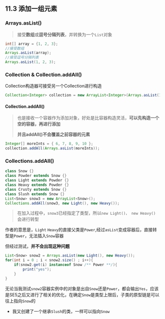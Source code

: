 ## 11.3 添加一组元素

### Arrays.asList()

> 接受**数组**或**逗号分隔列表**，并转换为一个`List`对象

```java
int[] array = {1, 2, 3};
//接受数组
Arrays.asList(array);
//接受逗号分隔列表
Arrays.asList(1, 2, 3);
```

### Collection & Collection.addAll()

Collection构造器可接受另一个Collection进行构造

```java
Collection<Integer> collection = new ArrayList<Integer>(Arrays.asList(1, 2, 3, 4, 5));
```

#### Collection.addAll()

> 也是接收一个容器作为添加对象，好处是比容器构造灵活，**可以先构造一个空的容器，再进行添加**
>
> **并且addAll()不会覆盖之前容器的元素**

```java
Integer[] moreInts = { 6, 7, 8, 9, 10 };
collection.addAll(Arrays.asList(moreInts));
```



### Collections.addAll()

```java
class Snow {}
class Powder extends Snow {}
class Light extends Powder {}
class Heavy extends Powder {}
class Crusty extends Snow {}
class Slush extends Snow {}
List<Snow> snow3 = new ArrayList<Snow>();
Collections.addAll(snow3, new Light(), new Heavy());
```

> 在加入过程中，`snow3`已经指定了类型，所以`new Light()， new Heavy()`会进行转型

作者的意思是，`Light` `Heavy`的直接父类是`Power`,经过`asList`变成容器后，直接转型是`Power`，无法插入`Snow`容器

但经过测试，**并不会出现这种问题**

```java
List<Snow> snow2 = Arrays.asList(new Light(), new Heavy());
for(int i = 0 ; i < snow2.size() ; i++){
    if(snow2.get(i) instanceof Snow /** Power **/){
        print("yes");
    }
}
```

无论当我测试`snow2`容器实例中的对象是出自`Snow`还是`Power`，都会输出`Yes`，应该是SE5之后又进行了相关的优化，在确定`Snow`是类型上限后，子类的原型链是可以往上指向`Snow`的

* 我又创建了一个继承`Slush`的类，一样可以指向`Snow`

